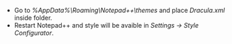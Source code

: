 * Go to *%AppData%\Roaming\Notepad++\themes* and place *Dracula.xml* inside folder.
* Restart Notepad++ and style will be avaible in *Settings -> Style Configurator*.
